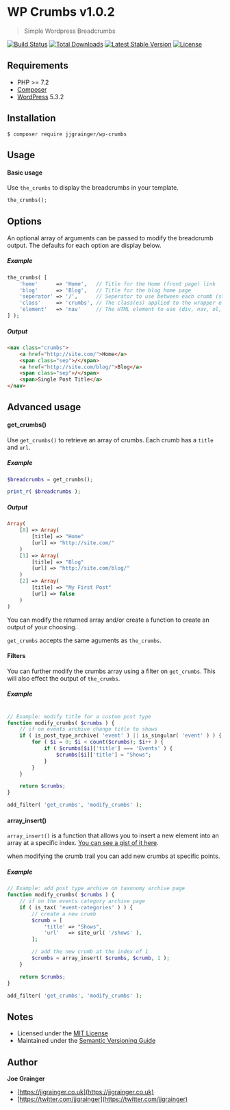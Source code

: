 # WP Crumbs v1.0.2

> Simple Wordpress Breadcrumbs

[![Build Status](https://travis-ci.org/jjgrainger/wp-crumbs.svg?branch=master)](https://travis-ci.org/jjgrainger/wp-crumbs) [![Total Downloads](https://poser.pugx.org/jjgrainger/wp-crumbs/downloads)](https://packagist.org/packages/jjgrainger/wp-crumbs) [![Latest Stable Version](https://poser.pugx.org/jjgrainger/wp-crumbs/v/stable)](https://packagist.org/packages/jjgrainger/wp-crumbs) [![License](https://poser.pugx.org/jjgrainger/wp-crumbs/license)](https://packagist.org/packages/jjgrainger/wp-crumbs)

## Requirements

* PHP >= 7.2
* [Composer](https://getcomposer.org/)
* [WordPress](https://wordpress.org) 5.3.2

## Installation

```
$ composer require jjgrainger/wp-crumbs
```

## Usage

#### Basic usage

Use `the_crumbs` to display the breadcrumbs in your template.

```php
the_crumbs();
```

## Options

An optional array of arguments can be passed to modify the breadcrumb output.
The defaults for each option are display below.

##### Example

```php
the_crumbs( [
    'home'      => 'Home',   // Title for the Home (front page) link
    'blog'      => 'Blog',   // Title for the blog home page
    'seperator' => '/',      // Seperator to use between each crumb (string or false)
    'class'     => 'crumbs', // The class(es) applied to the wrapper element ('crumbs', 'nav crumbs')
    'element'   => 'nav'     // The HTML element to use (div, nav, ol, ul)
] );
```

##### Output

```html
<nav class="crumbs">
    <a href="http://site.com/">Home</a>
    <span class="sep">/</span>
    <a href="http://site.com/blog/">Blog</a>
    <span class="sep">/</span>
    <span>Single Post Title</a>
</nav>
```


## Advanced usage

#### get_crumbs()

Use `get_crumbs()` to retrieve an array of crumbs. Each crumb has a `title` and `url`.

##### Example

```php
$breadcrumbs = get_crumbs();

print_r( $breadcrumbs );
```

##### Output
```php
Array(
    [0] => Array(
        [title] => "Home"
        [url] => "http://site.com/"
    )
    [1] => Array(
        [title] => "Blog"
        [url] => "http://site.com/blog/"
    )
    [2] => Array(
        [title] => "My First Post"
        [url] => false
    )
)
```

You can modify the returned array and/or create a function to create an output of your choosing.

`get_crumbs` accepts the same aguments as `the_crumbs`.

#### Filters

You can further modify the crumbs array using a filter on `get_crumbs`. This will also effect the output of `the_crumbs`.

##### Example

```php

// Example: modify title for a custom post type
function modify_crumbs( $crumbs ) {
    // if on events archive change title to shows
    if ( is_post_type_archive( 'event' ) || is_singular( 'event' ) ) {
        for ( $i = 0; $i < count($crumbs); $i++ ) {
            if ( $crumbs[$i]['title'] === 'Events' ) {
                $crumbs[$i]['title'] = "Shows";
            }
        }
    }

    return $crumbs;
}

add_filter( 'get_crumbs', 'modify_crumbs' );
```

#### array_insert()

`array_insert()` is a function that allows you to insert a new element into an array at a specific index.
[You can see a gist of it here](https://gist.github.com/jjgrainger/845271930a319079b74b).

when modifying the crumb trail you can add new crumbs at specific points.

##### Example

```php
// Example: add post type archive on taxonomy archive page
function modify_crumbs( $crumbs ) {
    // if on the events category archive page
    if ( is_tax( 'event-categories' ) ) {
        // create a new crumb
        $crumb = [
            'title' => "Shows",
            'url'   => site_url( '/shows' ),
        ];

        // add the new crumb at the index of 1
        $crumbs = array_insert( $crumbs, $crumb, 1 );
    }

    return $crumbs;
}

add_filter( 'get_crumbs', 'modify_crumbs' );
```

## Notes

* Licensed under the [MIT License](https://github.com/jjgrainger/wp-crumbs/blob/master/LICENSE)
* Maintained under the [Semantic Versioning Guide](http://semver.org)

## Author

**Joe Grainger**

* [https://jjgrainger.co.uk](https://jjgrainger.co.uk)
* [https://twitter.com/jjgrainger](https://twitter.com/jjgrainger)
